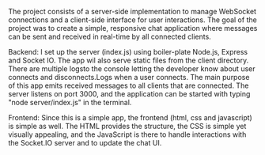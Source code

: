 The project consists of a server-side implementation to manage WebSocket connections and a client-side interface for user interactions. The goal of the project was to create a simple, responsive chat application where messages can be sent and received in real-time by all connected clients.

Backend: I set up the server (index.js) using boiler-plate Node.js, Express and Socket IO. The app wil also serve static files from the client directory. There are multiple logsto the console letting the developer know about user connects and disconnects.Logs when a user connects. The main purpose of this app emits received messages to all clients that are connected. The server listens on port 3000, and the application can be started with typing "node server/index.js" in the terminal.

Frontend: Since this is a simple app, the frontend (html, css and javascript) is simple as well. The HTML provides the structure, the CSS is simple yet visually appealing, and the JavaScript is there to handle interactions with the Socket.IO server and to update the chat UI.